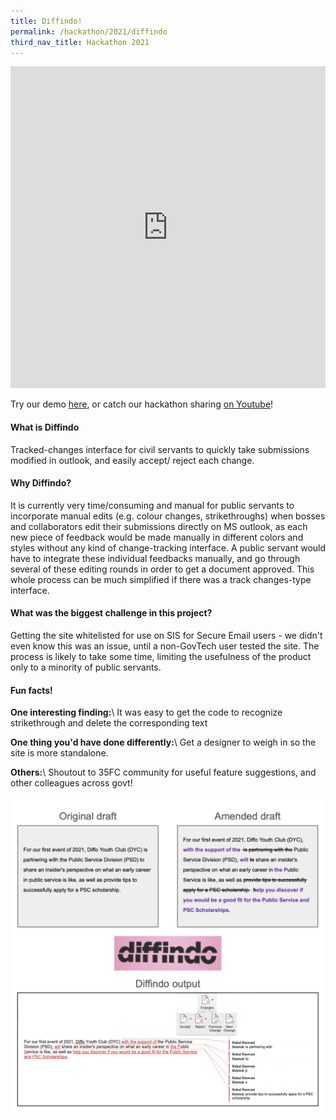 ```yaml
---
title: Diffindo!
permalink: /hackathon/2021/diffindo
third_nav_title: Hackathon 2021
---
```

<iframe src="https://docs.google.com/presentation/d/e/2PACX-1vRmpzdcsEKP5apG1_Lr4a_xo4R0XpgW0I34famMUljqHkwXCxupqjX_C_b8cCEDpEV8UN_Hu3J88R__/embed?start=false&loop=false&delayms=3000" frameborder="0" width="100%"  height="515" allowfullscreen="true" mozallowfullscreen="true" webkitallowfullscreen="true"></iframe>

Try our demo [here](https://go.gov.sg/diffindo), or catch our hackathon sharing [on Youtube](https://www.youtube.com/embed/O4l-eQldRH8)!

#### What is Diffindo 
Tracked-changes interface for civil servants to quickly take submissions modified in outlook, and easily accept/ reject each change. 

#### Why Diffindo?
It is currently very time/consuming and manual for public servants to incorporate manual edits (e.g. colour changes, strikethroughs) when bosses and collaborators edit their submissions directly on MS outlook, as each new piece of feedback would be made manually in different colors and styles without any kind of change-tracking interface. A public servant would have to integrate these individual feedbacks manually, and go through several of these editing rounds in order to get a document approved. This whole process can be much simplified if there was a track changes-type interface.

#### What was the biggest challenge in this project? 
Getting the site whitelisted for use on SIS for Secure Email users - we didn't even know this was an issue, until a non-GovTech user tested the site. The process is likely to take some time, limiting the usefulness of the product only to a minority of public servants.


#### Fun facts!
**One interesting finding:**\\
It was easy to get the code to recognize strikethrough and delete the corresponding text

**One thing you'd have done differently:**\\
Get a designer to weigh in so the site is more standalone.

**Others:**\\
Shoutout to 35FC community for useful feature suggestions, and other colleagues across govt!

![Diffindo product image](/images/Diffindo_snapshot.png)